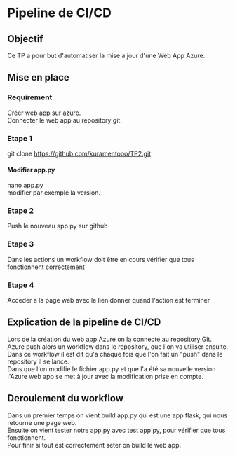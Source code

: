 #  Pipeline de CI/CD

## Objectif

Ce TP a pour but d'automatiser la mise à jour d'une Web App Azure.

## Mise en place

### Requirement

Créer web app sur azure.\
Connecter le web app au repository git.

### Etape 1

git clone https://github.com/kuramentooo/TP2.git

#### Modifier app.py

nano app.py\
modifier par exemple la version.

### Etape 2

Push le nouveau app.py sur github

### Etape 3

Dans les actions un workflow doit être en cours vérifier que tous fonctionnent correctement

### Etape 4

Acceder a la page web avec le lien donner quand l'action est terminer

## Explication de la pipeline de CI/CD

Lors de la création du web app Azure on la connecte au repository Git.\
Azure push alors un workflow dans le repository, que l'on va utiliser ensuite.\
Dans ce workflow il est dit qu'a chaque fois que l'on fait un "push" dans le repository il se lance.\
Dans que l'on modifie le fichier app.py et que l'a été sa nouvelle version l'Azure web app se met à jour avec la modification prise en compte.

## Deroulement du workflow

Dans un premier temps on vient build app.py qui est une app flask, qui nous retourne une page web.\
Ensuite on vient tester notre app.py avec test app py, pour vérifier que tous fonctionnent.\
Pour finir si tout est correctement seter on build le web app.
